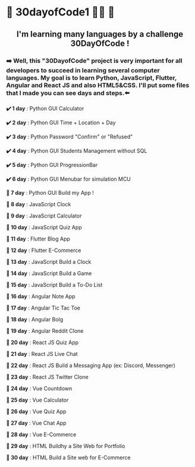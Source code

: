# 👾  30dayofCode1 👨‍💻 🎯

<h2 align="center">I'm learning many languages by a challenge 30DayOfCode !</h2>
<h3>➡️ Well, this "30DayofCode" project is very important for all developers to succeed in learning several computer languages. My goal is to learn Python, JavaScript, Flutter, Angular and React JS and also HTML5&CSS. I'll put some files that I made you can see days and steps.⬅️</h3>

<p><b>✔️ 1 day</b> : Python GUI Calculator</p>
<p><b>✔️ 2 day</b> : Python GUI Time + Location + Day</p>
<p><b>✔️ 3 day</b> : Python Password "Confirm" or "Refused" </p>
<p><b>✔️ 4 day</b> : Python GUI Students Management without SQL</p>
<p><b>✔️ 5 day</b> : Python GUI ProgressionBar </p>
<p><b>✔️ 6 day</b> : Python GUI Menubar for simulation MCU </p>
<p><b>🔘 7 day</b> : Python GUI Build my App !</p>
<p><b>🔘 8 day</b> : JavaScript Clock</p>
<p><b>🔘 9 day</b> : JavaScript Calculator</p>
<p><b>🔘 10 day</b> : JavaScript Quiz App</p>
<p><b>🔘 11 day</b> : Flutter Blog App</p>
<p><b>🔘 12 day</b> : Flutter E-Commerce</p>
<p><b>🔘 13 day</b> : JavaScript Build a Clock</p>
<p><b>🔘 14 day</b> : JavaScript Build a Game</p>
<p><b>🔘 15 day</b> : JavaScript Build a To-Do List</p>
<p><b>🔘 16 day</b> : Angular Note App</p>
<p><b>🔘 17 day</b> : Angular Tic Tac Toe</p>
<p><b>🔘 18 day</b> : Angular Bolg</p>
<p><b>🔘 19 day</b> : Angular Reddit Clone</p>
<p><b>🔘 20 day</b> : React JS Quiz App</p>
<p><b>🔘 21 day</b> : React JS Live Chat</p>
<p><b>🔘 22 day</b> : React JS Build a Messaging App (ex: Discord, Messenger)</p>
<p><b>🔘 23 day</b> : React JS Twitter Clone</p>
<p><b>🔘 24 day</b> : Vue Countdown
<p><b>🔘 25 day</b> : Vue Calculator
<p><b>🔘 26 day</b> : Vue Quiz App
<p><b>🔘 27 day</b> : Vue Chat App
<p><b>🔘 28 day</b> : Vue E-Commerce
<p><b>🔘 29 day</b> : HTML Buildhy a Site Web for Portfolio
<p><b>🔘 30 day</b> : HTML Build a Site web for E-Commerce
